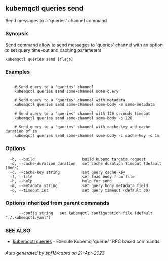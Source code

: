 ## kubemqctl queries send

Send messages to a 'queries' channel command

### Synopsis

Send command allow to send messages to 'queries' channel with an option to set query time-out and caching parameters

```
kubemqctl queries send [flags]
```

### Examples

```

	# Send query to a 'queries' channel
	kubemqctl queries send some-channel some-query
	
	# Send query to a 'queries' channel with metadata
	kubemqctl queries send some-channel some-body -m some-metadata
	
	# Send query to a 'queries' channel with 120 seconds timeout
	kubemqctl queries send some-channel some-body -o 120
	
	# Send query to a 'queries' channel with cache-key and cache duration of 1m
	kubemqctl queries send some-channel some-body -c cache-key -d 1m

```

### Options

```
  -b, --build                     build kubemq targets request
  -d, --cache-duration duration   set cache duration timeout (default 10m0s)
  -c, --cache-key string          set query cache key
  -f, --file                      set load body from file
  -h, --help                      help for send
  -m, --metadata string           set query body metadata field
  -o, --timeout int               set query timeout (default 30)
```

### Options inherited from parent commands

```
      --config string   set kubemqctl configuration file (default "./.kubemqctl.yaml")
```

### SEE ALSO

* [kubemqctl queries](kubemqctl_queries.md)	 - Execute Kubemq 'queries' RPC based commands

###### Auto generated by spf13/cobra on 21-Apr-2023
